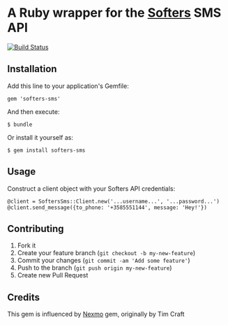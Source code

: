A Ruby wrapper for the [Softers](http://www.softers.net/) SMS API
=======================================================
[![Build Status](https://travis-ci.org/nevalla/softers-sms.png?branch=master)](https://travis-ci.org/nevalla/softers-sms)
## Installation

Add this line to your application's Gemfile:

    gem 'softers-sms'

And then execute:

    $ bundle

Or install it yourself as:

    $ gem install softers-sms

## Usage

Construct a client object with your Softers API credentials:

    @client = SoftersSms::Client.new('...username...', '...password...')
    @client.send_message({to_phone: '+3585551144', message: 'Hey!'})



## Contributing

1. Fork it
2. Create your feature branch (`git checkout -b my-new-feature`)
3. Commit your changes (`git commit -am 'Add some feature'`)
4. Push to the branch (`git push origin my-new-feature`)
5. Create new Pull Request


## Credits

This gem is influenced by [Nexmo](https://github.com/timcraft/nexmo) gem, originally by Tim Craft